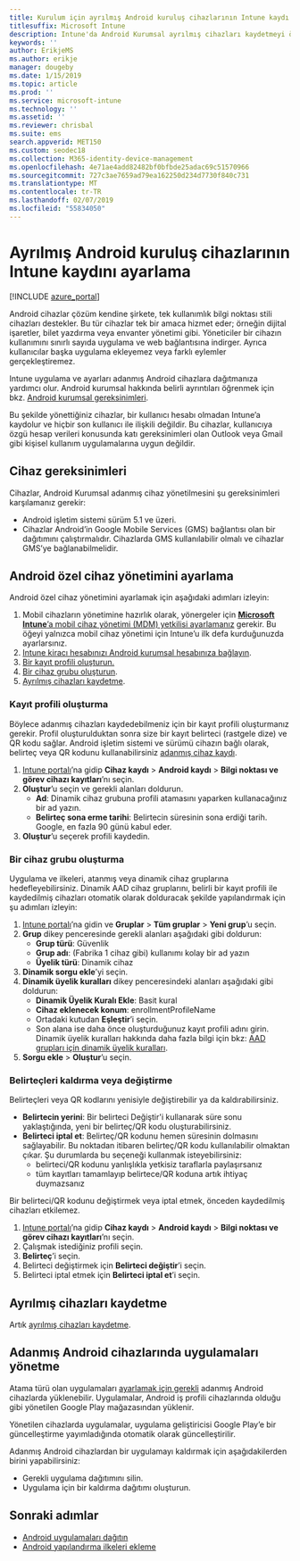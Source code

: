 ```yaml
---
title: Kurulum için ayrılmış Android kuruluş cihazlarının Intune kaydı
titlesuffix: Microsoft Intune
description: Intune'da Android Kurumsal ayrılmış cihazları kaydetmeyi öğrenin.
keywords: ''
author: ErikjeMS
ms.author: erikje
manager: dougeby
ms.date: 1/15/2019
ms.topic: article
ms.prod: ''
ms.service: microsoft-intune
ms.technology: ''
ms.assetid: ''
ms.reviewer: chrisbal
ms.suite: ems
search.appverid: MET150
ms.custom: seodec18
ms.collection: M365-identity-device-management
ms.openlocfilehash: 4e71ae4add82482bf0bfbde25adac69c51570966
ms.sourcegitcommit: 727c3ae7659ad79ea162250d234d7730f840c731
ms.translationtype: MT
ms.contentlocale: tr-TR
ms.lasthandoff: 02/07/2019
ms.locfileid: "55834050"
---
```

# <a name="set-up-intune-enrollment-of-android-enterprise-dedicated-devices"></a>Ayrılmış Android kuruluş cihazlarının Intune kaydını ayarlama

[!INCLUDE [azure_portal](./includes/azure_portal.md)]

Android cihazlar çözüm kendine şirkete, tek kullanımlık bilgi noktası stili cihazları destekler. Bu tür cihazlar tek bir amaca hizmet eder; örneğin dijital işaretler, bilet yazdırma veya envanter yönetimi gibi. Yöneticiler bir cihazın kullanımını sınırlı sayıda uygulama ve web bağlantısına indirger. Ayrıca kullanıcılar başka uygulama ekleyemez veya farklı eylemler gerçekleştiremez.

Intune uygulama ve ayarları adanmış Android cihazlara dağıtmanıza yardımcı olur. Android kurumsal hakkında belirli ayrıntıları öğrenmek için bkz. [Android kurumsal gereksinimleri](https://support.google.com/work/android/answer/6174145?hl=en&ref_topic=6151012).

Bu şekilde yönettiğiniz cihazlar, bir kullanıcı hesabı olmadan Intune’a kaydolur ve hiçbir son kullanıcı ile ilişkili değildir. Bu cihazlar, kullanıcıya özgü hesap verileri konusunda katı gereksinimleri olan Outlook veya Gmail gibi kişisel kullanım uygulamalarına uygun değildir.

## <a name="device-requirements"></a>Cihaz gereksinimleri

Cihazlar, Android Kurumsal adanmış cihaz yönetilmesini şu gereksinimleri karşılamanız gerekir:

- Android işletim sistemi sürüm 5.1 ve üzeri.
- Cihazlar Android’in Google Mobile Services (GMS) bağlantısı olan bir dağıtımını çalıştırmalıdır. Cihazlarda GMS kullanılabilir olmalı ve cihazlar GMS’ye bağlanabilmelidir.

## <a name="set-up-android-dedicated-device-management"></a>Android özel cihaz yönetimini ayarlama

Android özel cihaz yönetimini ayarlamak için aşağıdaki adımları izleyin:

1. Mobil cihazların yönetimine hazırlık olarak, yönergeler için [**Microsoft Intune**’a mobil cihaz yönetimi (MDM) yetkilisi ayarlamanız](mdm-authority-set.md) gerekir. Bu öğeyi yalnızca mobil cihaz yönetimi için Intune’u ilk defa kurduğunuzda ayarlarsınız.
2. [Intune kiracı hesabınızı Android kurumsal hesabınıza bağlayın](connect-intune-android-enterprise.md).
3. [Bir kayıt profili oluşturun.](#create-an-enrollment-profile)
4. [Bir cihaz grubu oluşturun](#create-a-device-group).
5. [Ayrılmış cihazları kaydetme](#enroll-the-dedicated-devices).

### <a name="create-an-enrollment-profile"></a>Kayıt profili oluşturma

Böylece adanmış cihazları kaydedebilmeniz için bir kayıt profili oluşturmanız gerekir. Profil oluşturulduktan sonra size bir kayıt belirteci (rastgele dize) ve QR kodu sağlar. Android işletim sistemi ve sürümü cihazın bağlı olarak, belirteç veya QR kodunu kullanabilirsiniz [adanmış cihaz kaydı](#enroll-the-dedicated-devices).

1. [Intune portalı](https://portal.azure.com)’na gidip **Cihaz kaydı** > **Android kaydı** > **Bilgi noktası ve görev cihazı kayıtları**’nı seçin.
2. **Oluştur**’u seçin ve gerekli alanları doldurun.
    - **Ad**: Dinamik cihaz grubuna profili atamasını yaparken kullanacağınız bir ad yazın.
    - **Belirteç sona erme tarihi**: Belirtecin süresinin sona erdiği tarih. Google, en fazla 90 günü kabul eder.
3. **Oluştur**’u seçerek profili kaydedin.

### <a name="create-a-device-group"></a>Bir cihaz grubu oluşturma

Uygulama ve ilkeleri, atanmış veya dinamik cihaz gruplarına hedefleyebilirsiniz. Dinamik AAD cihaz gruplarını, belirli bir kayıt profili ile kaydedilmiş cihazları otomatik olarak dolduracak şekilde yapılandırmak için şu adımları izleyin:

1. [Intune portalı](https://portal.azure.com)’na gidin ve **Gruplar** > **Tüm gruplar** > **Yeni grup**’u seçin.
2. **Grup** dikey penceresinde gerekli alanları aşağıdaki gibi doldurun:
    - **Grup türü**: Güvenlik
    - **Grup adı**: (Fabrika 1 cihaz gibi) kullanımı kolay bir ad yazın
    - **Üyelik türü**: Dinamik cihaz
3. **Dinamik sorgu ekle**’yi seçin.
4. **Dinamik üyelik kuralları** dikey penceresindeki alanları aşağıdaki gibi doldurun:
    - **Dinamik Üyelik Kuralı Ekle**: Basit kural
    - **Cihaz eklenecek konum**: enrollmentProfileName
    - Ortadaki kutudan **Eşleştir**’i seçin.
    - Son alana ise daha önce oluşturduğunuz kayıt profili adını girin.
    Dinamik üyelik kuralları hakkında daha fazla bilgi için bkz: [AAD grupları için dinamik üyelik kuralları](https://docs.microsoft.com/azure/active-directory/users-groups-roles/groups-dynamic-membership). 
5. **Sorgu ekle** > **Oluştur**’u seçin.

### <a name="replace-or-remove-tokens"></a>Belirteçleri kaldırma veya değiştirme

Belirteçleri veya QR kodlarını yenisiyle değiştirebilir ya da kaldırabilirsiniz.

- **Belirtecin yerini**: Bir belirteci Değiştir'i kullanarak süre sonu yaklaştığında, yeni bir belirteç/QR kodu oluşturabilirsiniz.
- **Belirteci iptal et**: Belirteç/QR kodunu hemen süresinin dolmasını sağlayabilir. Bu noktadan itibaren belirteç/QR kodu kullanılabilir olmaktan çıkar. Şu durumlarda bu seçeneği kullanmak isteyebilirsiniz:
    - belirteci/QR kodunu yanlışlıkla yetkisiz taraflarla paylaşırsanız
    - tüm kayıtları tamamlayıp belirtece/QR koduna artık ihtiyaç duymazsanız

Bir belirteci/QR kodunu değiştirmek veya iptal etmek, önceden kaydedilmiş cihazları etkilemez.

1. [Intune portalı](https://portal.azure.com)’na gidip **Cihaz kaydı** > **Android kaydı** > **Bilgi noktası ve görev cihazı kayıtları**’nı seçin.
2. Çalışmak istediğiniz profili seçin.
3. **Belirteç**’i seçin.
4. Belirteci değiştirmek için **Belirteci değiştir**’i seçin.
5. Belirteci iptal etmek için **Belirteci iptal et**’i seçin.

## <a name="enroll-the-dedicated-devices"></a>Ayrılmış cihazları kaydetme

Artık [ayrılmış cihazları kaydetme](android-dedicated-devices-fully-managed-enroll.md).

## <a name="managing-apps-on-android-dedicated-devices"></a>Adanmış Android cihazlarında uygulamaları yönetme

Atama türü olan uygulamaları [ayarlamak için gerekli](apps-deploy.md#assign-an-app) adanmış Android cihazlarda yüklenebilir. Uygulamalar, Android iş profili cihazlarında olduğu gibi yönetilen Google Play mağazasından yüklenir.

Yönetilen cihazlarda uygulamalar, uygulama geliştiricisi Google Play’e bir güncelleştirme yayımladığında otomatik olarak güncelleştirilir.

Adanmış Android cihazlardan bir uygulamayı kaldırmak için aşağıdakilerden birini yapabilirsiniz:
-   Gerekli uygulama dağıtımını silin.
-   Uygulama için bir kaldırma dağıtımı oluşturun.

## <a name="next-steps"></a>Sonraki adımlar
- [Android uygulamaları dağıtın](apps-deploy.md)
- [Android yapılandırma ilkeleri ekleme](device-profiles.md)
